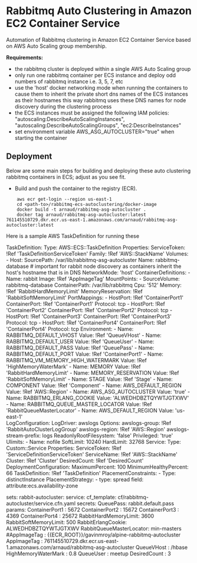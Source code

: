 Rabbitmq Auto Clustering in Amazon EC2 Container Service
========================================================

Automation of Rabbitmq clustering in Amazon EC2 Container Service based on AWS Auto Scaling group membership.

**Requirements:**

- the rabbitmq cluster is deployed within a single AWS Auto Scaling group
- only run one rabbitmq container per ECS instance and deploy odd numbers of rabbitmq instance i.e. 3, 5, 7, etc
- use the 'host' docker networking mode when running the containers to cause them to inherit the private short dns names of the ECS instances as their hostnames this way rabbitmq
uses these DNS names for node discovery during the clustering process
- the ECS instances must be assigned the following IAM policies:
"autoscaling:DescribeAutoScalingInstances",
"autoscaling:DescribeAutoScalingGroups",
"ec2:DescribeInstances"
- set environment variable AWS_ASG_AUTOCLUSTER="true" when starting the container


Deployment
----------
Below are some main steps for building and deploying these auto clustering rabbitmq containers in ECS; adjust as you see fit.

- Build and push the container to the registry (ECR).

```
    aws ecr get-login --region us-east-1
    cd <path-to>/rabbitmq-ecs-autoclustering/docker-image
    docker build -t arnaud/rabbitmq-asg-autocluster .
    docker tag arnaud/rabbitmq-asg-autocluster:latest 761145510729.dkr.ecr.us-east-1.amazonaws.com/arnaud/rabbitmq-asg-autocluster:latest

```

Here is a sample AWS TaskDefinition for running these 


  TaskDefinition:
    Type: AWS::ECS::TaskDefinition
    Properties:
      ServiceToken: !Ref 'TaskDefinitionServiceToken'
      Family: !Ref 'AWS::StackName'
      Volumes:
      - Host:
          SourcePath: /var/lib/rabbitmq-asg-autocluster
        Name: rabbitmq-database
      # important for rabbit node discovery as containers inherit the host's hostname that is in DNS 
      NetworkMode: 'host'
      ContainerDefinitions:
      - Name: rabbit
        Image: !Ref 'AppImageTag'
        MountPoints:
        - SourceVolume: rabbitmq-database
          ContainerPath: /var/lib/rabbitmq
        Cpu: '512'
        Memory: !Ref 'RabbitHardMemoryLimit'
        MemoryReservation: !Ref 'RabbitSoftMemoryLimit'
        PortMappings:
        - HostPort: !Ref 'ContainerPort1'
          ContainerPort: !Ref 'ContainerPort1'
          Protocol: tcp
        - HostPort: !Ref 'ContainerPort2'
          ContainerPort: !Ref 'ContainerPort2'
          Protocol: tcp
        - HostPort: !Ref 'ContainerPort3'
          ContainerPort: !Ref 'ContainerPort3'
          Protocol: tcp
        - HostPort: !Ref 'ContainerPort4'
          ContainerPort: !Ref 'ContainerPort4'
          Protocol: tcp
        Environment:
        - Name: RABBITMQ_DEFAULT_VHOST
          Value: !Ref 'QueueVHost'
        - Name: RABBITMQ_DEFAULT_USER
          Value: !Ref 'QueueUser'
        - Name: RABBITMQ_DEFAULT_PASS
          Value: !Ref 'QueuePass'
        - Name: RABBITMQ_DEFAULT_PORT
          Value: !Ref 'ContainerPort1'
        - Name: RABBITMQ_VM_MEMORY_HIGH_WATERMARK
          Value: !Ref 'HighMemoryWaterMark'
        - Name: MEMORY
          Value: !Ref 'RabbitHardMemoryLimit'
        - Name: MEMORY_RESERVATION
          Value: !Ref 'RabbitSoftMemoryLimit'
        - Name: STAGE
          Value: !Ref 'Stage'
        - Name: COMPONENT
          Value: !Ref 'Component'
        - Name: AWS_DEFAULT_REGION
          Value: !Ref 'AWS::Region'
        - Name: AWS_ASG_AUTOCLUSTER
          Value: 'true'
        - Name: RABBITMQ_ERLANG_COOKIE
          Value: 'ALWEDHDBZTQYWTJGTXWV'
        - Name: RABBITMQ_QUEUE_MASTER_LOCATOR
          Value: !Ref 'RabbitQueueMasterLocator'
        - Name: AWS_DEFAULT_REGION
          Value: 'us-east-1'        
        LogConfiguration:
          LogDriver: awslogs
          Options:
            awslogs-group: !Ref 'RabbitAutoClusterLogGroup'
            awslogs-region: !Ref 'AWS::Region'
            awslogs-stream-prefix: logs
        ReadonlyRootFilesystem: 'false'
        Privileged: 'true'
        Ulimits:
        - Name: nofile
          SoftLimit: 10240
          HardLimit: 32768
  Service:
    Type: Custom::Service
    Properties:
      ServiceToken: !Ref 'ServiceDefinitionServiceToken'
      ServiceName: !Ref 'AWS::StackName'
      Cluster: !Ref 'Cluster'
      DesiredCount: !Ref 'DesiredCount'
      DeploymentConfiguration:
        MaximumPercent: 100
        MinimumHealthyPercent: 66
      TaskDefinition: !Ref 'TaskDefinition'
      PlacementConstraints:
      - Type: distinctInstance
      PlacementStrategy:
      - type: spread
        field: attribute:ecs.availability-zone

    



  sets:
    rabbit-autocluster:
      service:
        cf_template: cf/rabbitmq-autocluster/service.cfn.yaml
        secrets:
          QueuePass: rabbit.default.pass
        params:
          ContainerPort1    : 5672
          ContainerPort2    : 15672
          ContainerPort3    : 4369
          ContainerPort4    : 25672
          RabbitHardMemoryLimit: 3600
          RabbitSoftMemoryLimit: 500
          RabbitErlangCookie: ALWEDHDBZTQYWTJGTXWV
          RabbitQueueMasterLocator: min-masters
          #AppImageTag : {{ECR_ROOT}}/gavinmroy/alpine-rabbitmq-autocluster
          AppImageTag : 761145510729.dkr.ecr.us-east-1.amazonaws.com/arnaud/rabbitmq-asg-autocluster
          QueueVHost : /hbase
          HighMemoryWaterMark : 0.8
          QueueUser  : meetup
          DesiredCount      : 3